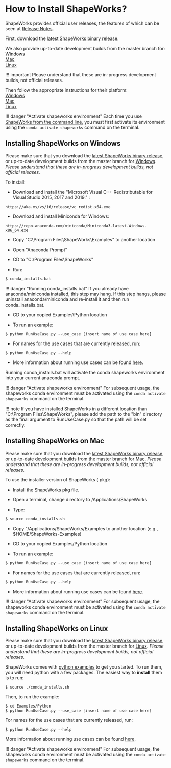 # How to Install ShapeWorks?


ShapeWorks provides official user releases, the features of which can be seen at [Release Notes](../about/release-notes.md).

First, download the [latest ShapeWorks binary release](https://github.com/SCIInstitute/ShapeWorks/releases/latest).    

We also provide up-to-date development builds from the master branch for:   
[Windows](https://github.com/SCIInstitute/ShapeWorks/releases/tag/dev-windows)  
[Mac](https://github.com/SCIInstitute/ShapeWorks/releases/tag/dev-mac)  
[Linux](https://github.com/SCIInstitute/ShapeWorks/releases/tag/dev-linux)  

!!! important
    Please understand that these are in-progress development builds, not official releases.

Then follow the appropriate instructions for their platform:  
[Windows](#installing-shapeworks-on-windows)   
[Mac](#installing-shapeworks-on-mac)   
[Linux](#installing-shapeworks-on-linux)   

!!! danger "Activate shapeworks environment"
    Each time you use [ShapeWorks from the command line](../tools/ShapeWorksCommands.md), you must first activate its environment using the `conda activate shapeworks` command on the terminal.


## Installing ShapeWorks on Windows

Please make sure that you download the [latest ShapeWorks binary release](https://github.com/SCIInstitute/ShapeWorks/releases/latest), or up-to-date development builds from the master branch for [Windows](https://github.com/SCIInstitute/ShapeWorks/releases/tag/dev-windows). *Please understand that these are in-progress development builds, not official releases.*

To install:

- Download and install the "Microsoft Visual C++ Redistributable for Visual Studio 2015, 2017 and 2019." :

```
https://aka.ms/vs/16/release/vc_redist.x64.exe
```

- Download and install Miniconda for Windows:

```
https://repo.anaconda.com/miniconda/Miniconda3-latest-Windows-x86_64.exe
```

- Copy "C:\Program Files\ShapeWorks\Examples" to another location

- Open "Anaconda Prompt"

- CD to "C:\Program Files\ShapeWorks"

- Run:

```
$ conda_installs.bat
```

!!! danger "Running conda_installs.bat"
    If you already have anaconda/miniconda installed, this step may hang.  If this step hangs, please uninstall anaconda/miniconda and re-install it and then run conda_installs.bat.

- CD to your copied Examples\Python location

- To run an example:

```
$ python RunUseCase.py --use_case [insert name of use case here]
```

- For names for the use cases that are currently released, run:

```
$ python RunUseCase.py --help
```

- More information about running use cases can be found [here](../use-cases/use-cases.md#running-the-use-cases).


Running conda_installs.bat will activate the conda shapeworks environment
into your current anaconda prompt. 

!!! danger "Activate shapeworks environment"
    For subsequent usage, the shapeworks conda environment must be activated using the `conda activate shapeworks` command on the terminal.


!!! note 
    If you have installed ShapeWorks in a different location than "C:\Program Files\ShapeWorks", please add the path to the "bin" directory as the final argument to RunUseCase.py so that the path will be set correctly.



## Installing ShapeWorks on Mac

Please make sure that you download the [latest ShapeWorks binary release](https://github.com/SCIInstitute/ShapeWorks/releases/latest), or up-to-date development builds from the master branch for [Mac](https://github.com/SCIInstitute/ShapeWorks/releases/tag/dev-mac). *Please understand that these are in-progress development builds, not official releases.*


To use the installer version of ShapeWorks (.pkg):

- Install the ShapeWorks pkg file.

- Open a terminal, change directory to /Applications/ShapeWorks

- Type:

```
$ source conda_installs.sh
```

- Copy "/Applications/ShapeWorks/Examples to another location (e.g., $HOME/ShapeWorks-Examples)

- CD to your copied Examples/Python location

- To run an example:

```
$ python RunUseCase.py --use_case [insert name of use case here]
```

- For names for the use cases that are currently released, run:

```
$ python RunUseCase.py --help
```

- More information about running use cases can be found [here](../use-cases/use-cases.md#running-the-use-cases).



!!! danger "Activate shapeworks environment"
    For subsequent usage, the shapeworks conda environment must be activated using the `conda activate shapeworks` command on the terminal.


## Installing ShapeWorks on Linux

Please make sure that you download the [latest ShapeWorks binary release](https://github.com/SCIInstitute/ShapeWorks/releases/latest), or up-to-date development builds from the master branch for [Linux](https://github.com/SCIInstitute/ShapeWorks/releases/tag/dev-linux). *Please understand that these are in-progress development builds, not official releases.*


ShapeWorks comes with [python examples](../use-cases/use-cases.md) to get you started. To run them, you will
need python with a few packages.  The easiest way to **install** them is to run:

```
$ source ./conda_installs.sh
```

Then, to run the example:

```
$ cd Examples/Python
$ python RunUseCase.py --use_case [insert name of use case here]
```

For names for the use cases that are currently released, run:

```
$ python RunUseCase.py --help
```

More information about running use cases can be found [here](../use-cases/use-cases.md#running-the-use-cases).


!!! danger "Activate shapeworks environment"
    For subsequent usage, the shapeworks conda environment must be activated using the `conda activate shapeworks` command on the terminal.
